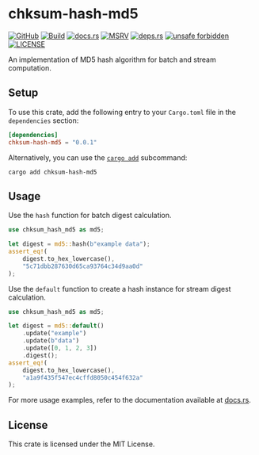 # chksum-hash-md5

[![GitHub](https://img.shields.io/badge/github-chksum--rs%2Fhash--md5-24292e?style=flat-square&logo=github "GitHub")](https://github.com/chksum-rs/hash-md5)
[![Build](https://img.shields.io/github/actions/workflow/status/chksum-rs/hash-md5/rust.yml?branch=master&style=flat-square&logo=github "Build")](https://github.com/chksum-rs/hash-md5/actions/workflows/rust.yml)
[![docs.rs](https://img.shields.io/docsrs/chksum-hash-md5?style=flat-square&logo=docsdotrs "docs.rs")](https://docs.rs/chksum-hash-md5/)
[![MSRV](https://img.shields.io/badge/MSRV-1.63.0-informational?style=flat-square "MSRV")](https://github.com/chksum-rs/hash-md5/blob/master/Cargo.toml)
[![deps.rs](https://deps.rs/crate/chksum-hash-md5/0.0.1/status.svg?style=flat-square "deps.rs")](https://deps.rs/crate/chksum-hash-md5/0.0.1)
[![unsafe forbidden](https://img.shields.io/badge/unsafe-forbidden-success.svg?style=flat-square "unsafe forbidden")](https://github.com/rust-secure-code/safety-dance)
[![LICENSE](https://img.shields.io/github/license/chksum-rs/hash-md5?style=flat-square "LICENSE")](https://github.com/chksum-rs/hash-md5/blob/master/LICENSE)

An implementation of MD5 hash algorithm for batch and stream computation.

## Setup

To use this crate, add the following entry to your `Cargo.toml` file in the `dependencies` section:

```toml
[dependencies]
chksum-hash-md5 = "0.0.1"
```

Alternatively, you can use the [`cargo add`](https://doc.rust-lang.org/cargo/commands/cargo-add.html) subcommand:

```shell
cargo add chksum-hash-md5
```

## Usage

Use the `hash` function for batch digest calculation.

```rust
use chksum_hash_md5 as md5;

let digest = md5::hash(b"example data");
assert_eq!(
    digest.to_hex_lowercase(),
    "5c71dbb287630d65ca93764c34d9aa0d"
);
```

Use the `default` function to create a hash instance for stream digest calculation.

```rust
use chksum_hash_md5 as md5;

let digest = md5::default()
    .update("example")
    .update(b"data")
    .update([0, 1, 2, 3])
    .digest();
assert_eq!(
    digest.to_hex_lowercase(),
    "a1a9f435f547ec4cffd8050c454f632a"
);
```

For more usage examples, refer to the documentation available at [docs.rs](https://docs.rs/chksum-hash-md5/).

## License

This crate is licensed under the MIT License.
